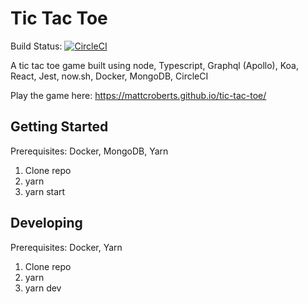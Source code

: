 # Tic Tac Toe

Build Status: [![CircleCI](https://circleci.com/gh/mattcroberts/tic-tac-toe/tree/master.svg?style=svg)](https://circleci.com/gh/mattcroberts/tic-tac-toe/tree/master)

A tic tac toe game built using node, Typescript, Graphql (Apollo), Koa, React, Jest, now.sh, Docker, MongoDB, CircleCI

Play the game here: https://mattcroberts.github.io/tic-tac-toe/

## Getting Started

Prerequisites: Docker, MongoDB, Yarn

1. Clone repo
2. yarn
3. yarn start

## Developing

Prerequisites: Docker, Yarn

1. Clone repo
2. yarn
3. yarn dev
